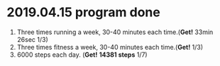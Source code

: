 # 2019.04.15 program done


 
1. Three times running a week, 30-40 minutes each time.(**Get!** 33min 26sec 1/3)
2. Three times fitness a week, 30-40 minutes each time.(**Get!** 1/3)
3. 6000 steps each day. (**Get!** **14381 steps** 1/7)
